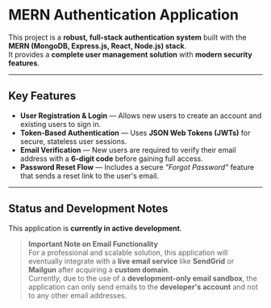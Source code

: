 # MERN Authentication Application  

This project is a **robust, full-stack authentication system** built with the **MERN (MongoDB, Express.js, React, Node.js) stack**.  
It provides a **complete user management solution** with **modern security features**.

---

## **Key Features**

- **User Registration & Login** — Allows new users to create an account and existing users to sign in.  
- **Token-Based Authentication** — Uses **JSON Web Tokens (JWTs)** for secure, stateless user sessions.  
- **Email Verification** — New users are required to verify their email address with a **6-digit code** before gaining full access.  
- **Password Reset Flow** — Includes a secure *"Forgot Password"* feature that sends a reset link to the user's email.  

---

## **Status and Development Notes**

This application is **currently in active development**.

> **Important Note on Email Functionality**  
> For a professional and scalable solution, this application will eventually integrate with a **live email service** like **SendGrid** or **Mailgun** after acquiring a **custom domain**.  
> Currently, due to the use of a **development-only email sandbox**, the application can only send emails to the **developer's account** and not to any other email addresses.

